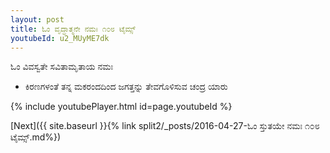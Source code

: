 ```yaml
---
layout: post
title: ಓಂ ವೃದ್ಧಾತ್ಮನೇ ನಮಃ ೧೦೮ ಟೈಮ್ಸ್
youtubeId: u2_MUyME7dk
---
```

 
 
 ಓಂ ವಿವಸ್ವತೇ ಸವಿತಾಮೃತಾಯ ನಮಃ  
 
 -  ಕಿರಣಗಳಂತೆ ತನ್ನ ಮಕರಂದದಿಂದ ಜಗತ್ತನ್ನು ತೇವಗೊಳಿಸುವ ಚಂದ್ರ ಯಾರು 
 
  
 
  
 
 
 
 
 
 


{% include youtubePlayer.html id=page.youtubeId %}
 
[Next]({{ site.baseurl }}{% link  split2/_posts/2016-04-27-ಓಂ ಸ್ತುತಯೇ ನಮಃ  ೧೦೮ ಟೈಮ್ಸ್.md%})
 

